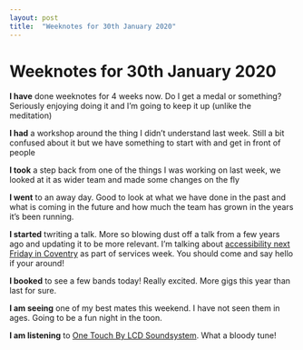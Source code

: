 ```yaml
---
layout: post
title:  "Weeknotes for 30th January 2020"
---
```


# Weeknotes for 30th January 2020


**I have** done weeknotes for 4 weeks now. Do I get a medal or something? Seriously enjoying doing it and I’m going to keep it up (unlike the meditation)

**I had** a workshop around the thing I didn’t understand last week. Still a bit confused about it but we have something to start with and get in front of people

**I took** a step back from one of the things I was working on last week, we looked at it as wider team and made some changes on the fly

**I went** to an away day. Good to look at what we have done in the past and what is coming in the future and how much the team has grown in the years it’s been running.

**I started** twriting a talk. More so blowing dust off a talk from a few years ago and updating it to be more relevant. I’m talking about [accessibility next Friday in Coventry](https://www.eventbrite.co.uk/e/difrenthomes-england-user-centric-design-accessibility-servicesweek-tickets-91286882523) as part of services week. You should come and say hello if your around!

**I booked**  to see a few bands today! Really excited. More gigs this year than last for sure.

**I am seeing** one of my best mates this weekend. I have not seen them in ages. Going to be a fun night in the toon.


**I am listening** to  [One Touch By LCD Soundsystem](https://open.spotify.com/track/6nlmCGmPBYfdKnMpavObQm?si=SqvPFUSdTM2YWhLqes-j6Q). What a bloody tune!
